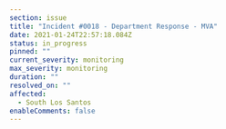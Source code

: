 ```yaml
---
section: issue
title: "Incident #0018 - Department Response - MVA"
date: 2021-01-24T22:57:18.084Z
status: in_progress
pinned: ""
current_severity: monitoring
max_severity: monitoring
duration: ""
resolved_on: ""
affected:
  - South Los Santos
enableComments: false
---
```

